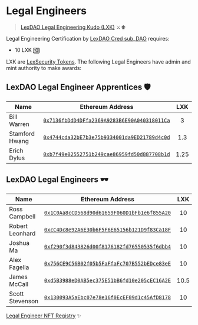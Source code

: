# Legal Engineers
> [LexDAO Legal Engineering Kudo (LXK)](https://etherscan.io/token/0x4D9D9a22458dD84dB8B0D074470f5d9536116eC5) ⚔️⬆️

Legal Engineering Certification by [LexDAO Cred sub_DAO](https://nightly.aragon.org/#/lexdaocred) requires: 
- 10 LXK 🔟

LXK are [LexSecurity Tokens](https://github.com/lexDAO/Security-Token). The following Legal Engineers have admin and mint authority to make awards:

## LexDAO Legal Engineer Apprentices 🛡️
| Name | Ethereum Address | LXK | 
|----------|:-------------:| :-------------:|
| Bill Warren | [`0x7136fbDdD4DFfa2369A9283B6E90A040318011Ca`](https://etherscan.io/address/0x7136fbDdD4DFfa2369A9283B6E90A040318011Ca) | 3 |
| Stamford Hwang | [`0x4744cda32bE7b3e75b9334001da9ED21789d4c0d`](https://etherscan.io/address/0x4744cda32bE7b3e75b9334001da9ED21789d4c0d) | 1.3 |
| Erich Dylus | [`0xb7f49e02552751b249cae86959fd50d887708b1d`](https://etherscan.io/address/0xb7f49e02552751b249cae86959fd50d887708b1d) | 1.25 |

## LexDAO Legal Engineers 🕶️
| Name | Ethereum Address | LXK | 
|----------|:-------------:| :-------------:|
| Ross Campbell | [`0x1C0Aa8cCD568d90d61659F060D1bFb1e6f855A20`](https://etherscan.io/address/0x1c0aa8ccd568d90d61659f060d1bfb1e6f855a20) | 10 |
| Robert Leonhard | [`0xcC4Dc8e92A6E30b6F5F6E65156b121D9f83Ca18F`](https://etherscan.io/address/0xcc4dc8e92a6e30b6f5f6e65156b121d9f83ca18f) | 10 |
| Joshua Ma | [`0xf290f3d843826d00f8176182fd76550535f6dbb4`](https://etherscan.io/address/0xf290f3d843826d00f8176182fd76550535f6dbb4) | 10 |
| Alex Fagella | [`0x756CE9C56B02f05b5FaFfaFc707B552bEDce83eE`](https://etherscan.io/address/0x756ce9c56b02f05b5faffafc707b552bedce83ee) | 10 |
| James McCall | [`0xd5B3988eD0AB5ec375E51bB6fd10e205cEC16A2E`](https://etherscan.io/address/0xd5B3988eD0AB5ec375E51bB6fd10e205cEC16A2E) | 10.5 |
| Scott Stevenson | [`0x130093A5aEbc07e78e16f0EcEF09d1c45AfD8178`](https://etherscan.io/address/0x130093A5aEbc07e78e16f0EcEF09d1c45AfD8178) | 10 |

[Legal Engineer NFT Registry](https://etherscan.io/token/0xba2e37f18b647f19aa2e48581729fc4d0131b270) ✨
